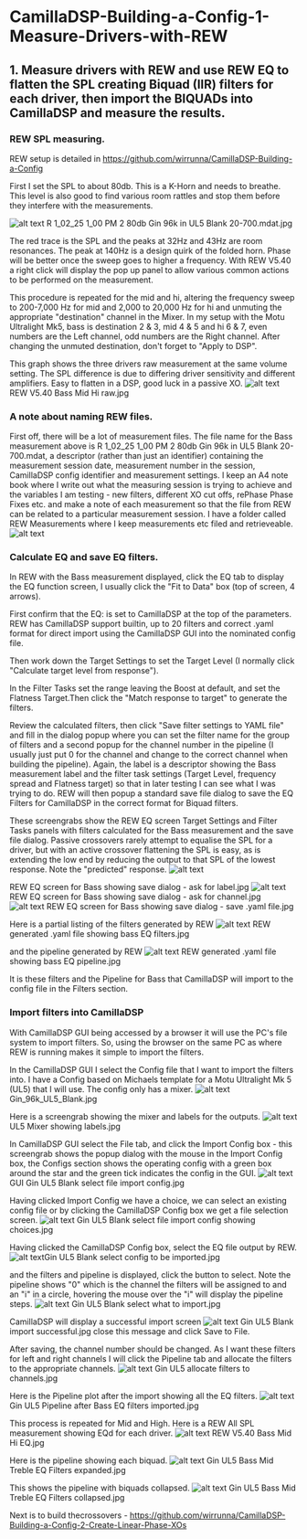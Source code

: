 # CamillaDSP-Building-a-Config-1-Measure-Drivers-with-REW
## 1. Measure drivers with REW and use REW EQ to flatten the SPL creating Biquad (IIR) filters for each driver, then import the BIQUADs into CamillaDSP and measure the results.

### REW SPL measuring.

REW setup is detailed in https://github.com/wirrunna/CamillaDSP-Building-a-Config

First I set the SPL to about 80db. This is a K-Horn and needs to breathe. This level is also good to find various room rattles and stop them before they interfere with the measurements.

![alt text](<Images/R 1_02_25 1_00 PM 2 80db Gin 96k in UL5 Blank 20-700.mdat.jpg>)
R 1_02_25 1_00 PM 2 80db Gin 96k in UL5 Blank 20-700.mdat.jpg

The red trace is the SPL and the peaks at 32Hz and 43Hz are room resonances. The peak at 140Hz is a design quirk of the folded horn. Phase will be better once the sweep goes to higher a frequency.
With REW V5.40 a right click will display the pop up panel to allow various common actions to be performed on the measurement.

This procedure is repeated for the mid and hi, altering the frequency sweep to 200-7,000 Hz for mid and 2,000 to 20,000 Hz for hi and unmuting the appropriate "destination" channel in the Mixer. In my setup with the Motu Ultralight Mk5, bass is destination 2 & 3, mid 4 & 5 and hi 6 & 7, even numbers are the Left channel, odd numbers are the Right channel. After changing the unmuted destination, don't forget to "Apply to DSP".
 


This graph shows the three drivers raw measurement at the same volume setting. The SPL difference is due to differing driver sensitivity and different amplifiers. Easy to flatten in a DSP, good luck in a passive XO.
![alt text](<Images/REW V5.40 Bass Mid Hi raw.jpg>)
REW V5.40 Bass Mid Hi raw.jpg

### A note about naming REW files.

First off, there will be a lot of measurement files. The file name for the Bass measurement above is R 1_02_25 1_00 PM 2 80db Gin 96k in UL5 Blank 20-700.mdat, a descriptor (rather than just an identifier) containing the measurement session date, measurement number in the session, CamillaDSP config identifier and measurement settings.  I keep an A4 note book where I write out what the measuring session is trying to achieve and the variables I am testing - new filters, different XO cut offs, rePhase Phase Fixes etc. and make a note of each measurement so that the file from REW can be related to a particular measurement session.
I have a folder called REW Measurements where I keep measurements etc filed and retrieveable.
![alt text](<Images/Folder for REW measurements.jpg>)


### Calculate EQ and save EQ filters.

In REW with the Bass measurement displayed, click the EQ tab to display the EQ function screen, I usually click the "Fit to Data" box (top of screen, 4 arrows). 

First confirm that the EQ: is set to CamillaDSP at the top of the parameters. REW has CamillaDSP support builtin, up to 20 filters and correct .yaml format for direct import using the CamillaDSP GUI into the nominated config file. 

Then work down the Target Settings to set the Target Level (I normally click "Calculate target level from response").

In the Filter Tasks set the range leaving the Boost at default, and set the Flatness Target.Then click the "Match response to target" to generate the filters. 

Review the calculated filters, then click "Save filter settings to YAML file" and fill in the dialog popup where you can set the filter name for the group of filters and a second popup for the channel number in the pipeline (I usually just put 0 for the channel and change to the correct channel when building the pipeline). Again, the label is a descriptor showing the Bass measurement label and the filter task settings (Target Level, frequency spread and Flatness target) so that in later testing I can see what I was trying to do. REW will then popup a standard save file dialog to save the EQ Filters for CamillaDSP in the correct format for Biquad filters.

These screengrabs show the REW EQ screen Target Settings and Filter Tasks panels with filters calculated for the Bass measurement and the save file dialog.
Passive crossovers rarely attempt to equalise the SPL for a driver, but with an active crossover flattening the SPL is easy, as is extending the low end by reducing the output to that SPL of the lowest response. Note the "predicted" response.
![alt text](<Images/REW EQ screen for Bass showing save dialog - ask for label.jpg>)

REW EQ screen for Bass showing save dialog - ask for label.jpg
![alt text](<Images/REW EQ screen for Bass showing save dialog - ask for channel.jpg>)
REW EQ screen for Bass showing save dialog - ask for channel.jpg
![alt text](<Images/REW EQ screen for Bass showing save dialog - save .yaml file.jpg>)
REW EQ screen for Bass showing save dialog - save .yaml file.jpg



Here is a partial listing of the filters generated by REW
![alt text](<Images/REW generated .yaml file showing bass EQ filters.jpg>)
REW generated .yaml file showing bass EQ filters.jpg

and the pipeline generated by REW
![alt text](<Images/REW generated .yaml file showing bass EQ pipeline.jpg>)
REW generated .yaml file showing bass EQ pipeline.jpg

It is these filters and the Pipeline for Bass that CamillaDSP will import to the config file in the Filters section.


### Import filters into CamillaDSP
With CamillaDSP GUI being accessed by a browser it will use the PC's file system to import filters. So, using the browser on the same PC as where REW is running makes it simple to import the filters.

In the CamillaDSP GUI I select the Config file that I want to import the filters into. I have a Config based on Michaels template for a Motu Ultralight Mk 5 (UL5) that I will use. The config only has a mixer. 
![alt text](Images/Gin_96k_UL5_Blank.jpg)
Gin_96k_UL5_Blank.jpg

Here is a screengrab showing the mixer and labels for the outputs.
![alt text](<Images/UL5 Mixer showing labels.jpg>)
UL5 Mixer showing labels.jpg

In CamillaDSP GUI select the File tab, and click the Import Config box - this screengrab shows the popup dialog with the mouse in the Import Config box, the Configs section shows the operating config with a green box around the star and the green tick indicates the config in the GUI. 
![alt text](<Images/GUI Gin UL5 Blank select file import config.jpg>)
GUI Gin UL5 Blank select file import config.jpg

 Having clicked Import Config we have a choice, we can select an existing config file or by clicking the CamillaDSP Config box we get a file selection screen.
![alt text](<Images/Gin UL5 Blank select file import config showing choices.jpg>)
Gin UL5 Blank select file import config showing choices.jpg

Having clicked the CamillaDSP Config box, select the EQ file output by REW.
![alt text](<Images/Gin UL5 Blank select config to be imported.jpg>)Gin UL5 Blank select config to be imported.jpg
 
and the filters and pipeline is displayed, click the button to select. Note the pipeline shows "0" which is the channel the filters will be assigned to and an "i" in a circle, hovering the mouse over the "i" will display the pipeline steps. 
![alt text](<Images/Gin UL5 Blank select what to import.jpg>)
Gin UL5 Blank select what to import.jpg

CamillaDSP will display a successful import screen
![alt text](<Images/Gin UL5 Blank import successful.jpg>)
Gin UL5 Blank import successful.jpg
close this message and click Save to File.


After saving, the channel number should be changed. As I want these filters for left and right channels I will click the Pipeline tab and allocate the filters to the appropriate channels. 
![alt text](<Images/Gin UL5 allocate filters to channels.jpg>)
Gin UL5 allocate filters to channels.jpg


Here is the Pipeline plot after the import showing all the EQ filters.
![alt text](<Images/Gin UL5 Pipeline after Bass EQ filters imported.jpg>)
Gin UL5 Pipeline after Bass EQ filters imported.jpg


This process is repeated for Mid and High.
Here is a REW All SPL measurement showing EQd for each driver.
![alt text](<Images/REW V5.40 Bass Mid Hi EQ.jpg>)
REW V5.40 Bass Mid Hi EQ.jpg

Here is the pipeline showing each biquad.
![alt text](<Images/Gin UL5 Bass Mid Treble EQ Filters expanded.jpg>)
Gin UL5 Bass Mid Treble EQ Filters expanded.jpg

This shows the pipeline with biquads collapsed.
![alt text](<Images/Gin UL5 Bass Mid Treble EQ Filters collapsed.jpg>)
Gin UL5 Bass Mid Treble EQ Filters collapsed.jpg

Next is to build thecrossovers -
https://github.com/wirrunna/CamillaDSP-Building-a-Config-2-Create-Linear-Phase-XOs